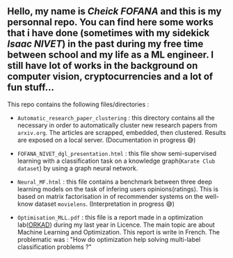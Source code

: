 Hello, my name is _Cheick FOFANA_ and this is my personnal repo. You can find here some works that i have done (sometimes with my sidekick _Isaac NIVET_) in the past during my free time between school and my life as a ML engineer. I still have lot of works in the background on computer vision, cryptocurrencies and a lot of fun stuff...
----

This repo contains the following files/directories : 

- `Automatic_research_paper_clustering` : this directory contains all the necessary in order to automatically cluster new research papers from `arxiv.org`. The articles are scrapped, embedded, then clustered. Results are exposed on a local server. (Documentation in progress 😅)

- `FOFANA_NIVET_dgl_presentation.html` : this file show semi-supervised learning with a classification task on a knowledge graph(`Karate Club dataset`) by using a graph neural network.

- `Neural_MF.html` : this file contains a benchmark between three deep learning models on the task of infering users opinions(ratings). This is based on matrix factorisation in of recommender systems on the well-know dataset `movielens`. (Interpretation in progress 😅)

- `Optimisation_MLL.pdf` : this file is a report made in a optimization lab([ORKAD](http://orkad.univ-lille.fr)) during my last year in Licence. The main topic are about Machine Learning and Optimization. This report is write in French. The problematic was : "How do optimization help solving multi-label classification problems ?"